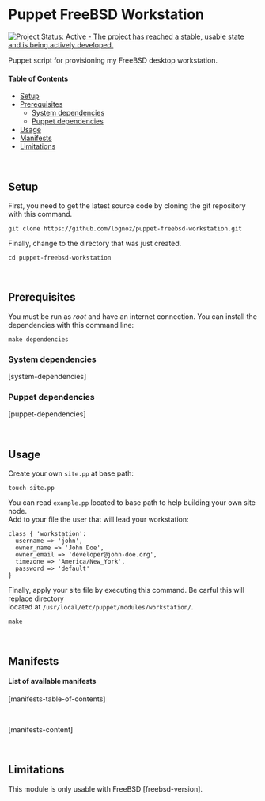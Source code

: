 # Puppet FreeBSD Workstation

[![Project Status: Active - The project has reached a stable, usable state and is being actively developed.](http://www.repostatus.org/badges/latest/active.svg)](http://www.repostatus.org/#active)

Puppet script for provisioning my FreeBSD desktop workstation.

#### Table of Contents
- [Setup](#setup)
- [Prerequisites](#prerequisites)
  - [System dependencies](#system-dependencies)
  - [Puppet dependencies](#puppet-dependencies)
- [Usage](#usage)
- [Manifests](#manifests)
- [Limitations](#limitations)

<br/>

## Setup

First, you need to get the latest source code by cloning the git repository with this command.
```
git clone https://github.com/lognoz/puppet-freebsd-workstation.git
```

Finally, change to the directory that was just created.
```
cd puppet-freebsd-workstation
```

<br/>

## Prerequisites

You must be run as *root* and have an internet connection. You can install the dependencies with this command line:
```
make dependencies
```

### System dependencies

[system-dependencies]

### Puppet dependencies

[puppet-dependencies]

<br/>

## Usage

Create your own `site.pp` at base path:
```
touch site.pp
```

You can read `example.pp` located to base path to help building your own site node.  
Add to your file the user that will lead your workstation: 

```puppet
class { 'workstation':
  username => 'john',
  owner_name => 'John Doe',
  owner_email => 'developer@john-doe.org',
  timezone => 'America/New_York',
  password => 'default'
}
```

Finally, apply your site file by executing this command. Be carful this will replace directory  
located at `/usr/local/etc/puppet/modules/workstation/`.
```
make
```

<br/>

## Manifests

#### List of available manifests
[manifests-table-of-contents]

<br/>

[manifests-content]

<br/>

## Limitations

This module is only usable with FreeBSD [freebsd-version].
